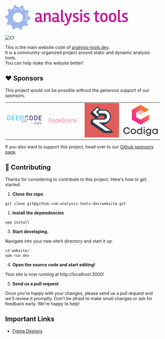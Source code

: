  <a href="http://analysis-tools.dev/">
    <img width="400px" alt="Analysis Tools" src="static/logo.png" />
  </a>

![CI](https://github.com/analysis-tools-dev/website-next/workflows/deploy/badge.svg)

This is the main website code of <a href="https://analysis-tools.dev">analysis-tools.dev</a>.  
It is a community-organized project around static and dynamic analysis tools.  
You can help make this website better!

## :heart: Sponsors

This project would not be possible without the generous support of our sponsors.

<table>
  <tr>
    <td><a href="https://deepcode.ai"><img width="200px" src="static/sponsors/deepcode.png" /></a></td>
    <td><a href="https://codescene.io/"><img width="200px" src="static/sponsors/codescene.svg" /></a></td>
    <td><a href="https://r2c.dev/"><img width="200px" src="static/sponsors/r2c.svg" /></a></td>
    <td><a href="https://codiga.io/"><img width="200px" src="static/sponsors/codiga.svg" /></a></td>
  </tr>
</table>

If you also want to support this project, head over to our [Github sponsors page](https://github.com/sponsors/analysis-tools-dev).

## 🚀 Contributing

Thanks for considering to contribute to this project. Here's how to get started:

1. **Clone the repo**

```shell
git clone git@github.com:analysis-tools-dev/website.git
```

1. **Install the dependencies**

```
npm install 
```


3. **Start developing.**

Navigate into your new site’s directory and start it up.

```shell
cd website/
npm run dev
```

4. **Open the source code and start editing!**

Your site is now running at http://localhost:3000!


5.  **Send us a pull request**

Once you're happy with your changes, please send us a pull request and we'll review it promptly.
Don't be afraid to make small changes or ask for feedback early. We're happy to help!


## Important Links

-   [Figma Designs](https://www.figma.com/proto/wXX0s5RS2aNQK1waXawRAq)
